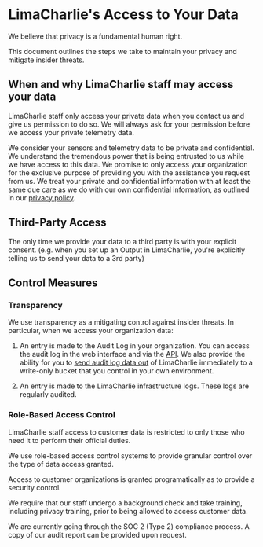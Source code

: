 # LimaCharlie's Access to Your Data
We believe that privacy is a fundamental human right.

This document outlines the steps we take to maintain your privacy and mitigate insider threats.


## When and why LimaCharlie staff may access your data
LimaCharlie staff only access your private data when you contact us and give us permission to do so.  We will always ask for your permission before we access your private telemetry data.

We consider your sensors and telemetry data to be private and confidential.  We understand the tremendous power that is being entrusted to us while we have access to this data.  We promise to only access your organization for the exclusive purpose of providing you with the assistance you request from us.  We treat your private and confidential information with at least the same due care as we do with our own confidential information, as outlined in our [privacy policy](https://app.limacharlie.io/privacy).


## Third-Party Access
The only time we provide your data to a third party is with your explicit consent.
(e.g. when you set up an Output in LimaCharlie, you're explicitly telling us to send your data to a 3rd party)


## Control Measures

### Transparency
We use transparency as a mitigating control against insider threats.  In particular, when we access your organization data:

1)  An entry is made to the Audit Log in your organization.  You can access the audit log in the web interface and via the [API](https://doc.limacharlie.io/docs/api/container/static/swagger/v1/swagger.json/paths/~1audit~1%7Boid%7D/get).  We also provide the ability for you to [send audit log data out](https://doc.limacharlie.io/docs/documentation/docs/outputs.md#google-cloud-storage-1) of LimaCharlie immediately to a write-only bucket that you control in your own environment.

2)  An entry is made to the LimaCharlie infrastructure logs.  These logs are regularly audited.


### Role-Based Access Control
LimaCharlie staff access to customer data is restricted to only those who need it to perform their official duties.

We use role-based access control systems to provide granular control over the type of data access granted.

Access to customer organizations is granted programatically as to provide a security control.

We require that our staff undergo a background check and take training, including privacy training, prior to being allowed to access customer data.

We are currently going through the SOC 2 (Type 2) compliance process.  A copy of our audit report can be provided upon request.
